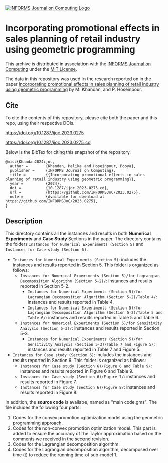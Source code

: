 [![INFORMS Journal on Computing Logo](https://INFORMSJoC.github.io/logos/INFORMS_Journal_on_Computing_Header.jpg)](https://pubsonline.informs.org/journal/ijoc)

# Incorporating promotional effects in sales planning of retail industry using geometric programming

This archive is distributed in association with the [INFORMS Journal on
Computing](https://pubsonline.informs.org/journal/ijoc) under the [MIT License](LICENSE).

The data in this repository was used in the research reported on in the paper 
[Incorporating promotional effects in sales planning of retail industry using geometric programming](https://doi.org/10.1287/ijoc.2023.0275) by M. Khandan, and P. Hoseinpour. 

## Cite

To cite the contents of this repository, please cite both the paper and this repo, using their respective DOIs.

https://doi.org/10.1287/ijoc.2023.0275

https://doi.org/10.1287/ijoc.2023.0275.cd

Below is the BibTex for citing this snapshot of the repository.

```
@misc{Khandan2024ijoc,
  author =        {Khandan, Melika and Hoseinpour, Pooya},
  publisher =     {INFORMS Journal on Computing},
  title =         {{Incorporating promotional effects in sales planning of retail industry using geometric programming}},
  year =          {2024},
  doi =           {10.1287/ijoc.2023.0275.cd},
  url =           {https://github.com/INFORMSJoC/2023.0275},
  note =          {Available for download at https://github.com/INFORMSJoC/2023.0275},
}  
```

## Description

This directory contains all the instances and results in both **Numerical Experiments** and **Case Study** Sections in the paper. The directory contains the folders `Instances for Numerical Experiments (Section 5)` and `Instances for Case study (Section 6)`:
- `Instances for Numerical Experiments (Section 5)`: includes the instances and results reported in Section 5. This folder is organized as follows: 
  - `Instances for Numerical Experiments (Section 5)/for Lagrangian Decomposition Algorithm (Section 5-2)/`: instances and results reported in Section 5-2.
    - `Instances for Numerical Experiments (Section 5)/for Lagrangian Decomposition Algorithm (Section 5-2)/Table 4/`: instances and results reported in Table 4.
    - `Instances for Numerical Experiments (Section 5)/for Lagrangian Decomposition Algorithm (Section 5-2)/Table 5 and Table 6/`: instances and results reported in Table 5 and Table 6.
  - `Instances for Numerical Experiments (Section 5)/for Sensitivity Analysis (Section 5-3)/`: instances and results reported in Section 5-3.
    - `Instances for Numerical Experiments (Section 5)/for Sensitivity Analysis (Section 5-3)/Table 7 and Figure 5/`: instances and results reported in Table 7 and Figure 5.
- `Instances for Case study (Section 6)`: includes the instances and results reported in Section 6. This folder is organized as follows:  
  - `Instances for Case study (Section 6)/Figure 6 and Table 9/`: instances and results reported in Figure 6 and Table 9.
  - `Instances for Case study (Section 6)/Figure 7/`: instances and results reported in Figure 7.
  - `Instances for Case study (Section 6)/Figure 8/`: instances and results reported in Figure 8.

In addition, the **source code** is availabe, named as "main code.gms". The file includes the following four parts:
1. Codes for the convex promotion optimization model using the geometric programming approach.
2. Codes for the non-convex promotion optimization model. This part is added to ensure the accuracy of the Taylor approximation based on the comments we received in the second revision.
3. Codes for the Lagrangian decomposition algorithm.
4. Codes for the Lagrangian decomposition algorithm, decomposed over time (t) to reduce the running time of sub-model 1.

